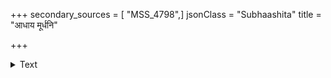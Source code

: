 +++
secondary_sources = [ "MSS_4798",]
jsonClass = "Subhaashita"
title = "आधाय मूर्धनि"

+++

<details><summary>Text</summary>

आधाय मूर्धनि वृथैव भरं महान्तं मूर्खा निमज्जथ कथं भवसागरेऽस्मिन्।  
विन्यस्य भारमखिलं पदयोर्जनन्या विस्रब्धमुत्तरत पल्वलतुल्यमेनम्॥
</details>
